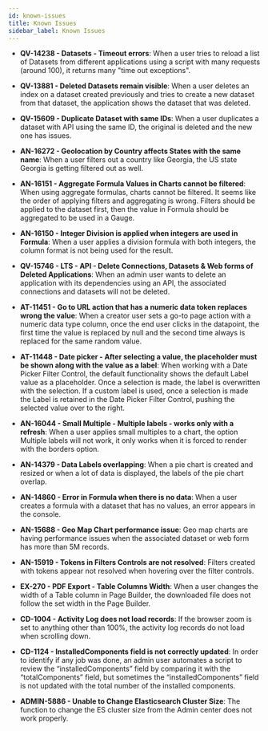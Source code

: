 ```yaml
---
id: known-issues
title: Known Issues
sidebar_label: Known Issues
---
```

<div style={{textAlign: "justify"}}>

* <strong>QV-14238 - Datasets - Timeout errors</strong>: When a user tries to reload a list of Datasets from different applications using a script with many requests (around 100), it returns many "time out exceptions".

* <strong>QV-13881 - Deleted Datasets remain visible</strong>: When a user deletes an index on a dataset created previously and tries to create a new dataset from that dataset, the application shows the dataset that was deleted.

* <strong>QV-15609 - Duplicate Dataset with same IDs</strong>: When a user duplicates a dataset with API using the same ID, the original is deleted and the new one has issues.

* <strong>AN-16272 - Geolocation by Country affects States with the same name</strong>: When a user filters out a country like Georgia, the US state Georgia is getting filtered out as well.

* <strong>AN-16151 - Aggregate Formula Values in Charts cannot be filtered</strong>: When using aggregate formulas, charts cannot be filtered. It seems like the order of applying filters and aggregating is wrong. Filters should be applied to the dataset first, then the value in Formula should be aggregated to be used in a Gauge.

* <strong>AN-16150 - Integer Division is applied when integers are used in Formula</strong>: When a user applies a division formula with both integers, the column format is not being used for the result. 

* <strong>QV-15746 - LTS - API - Delete Connections, Datasets & Web forms of Deleted Applications</strong>: When an admin user wants to delete an application with its dependencies using an API, the associated connections and datasets will not be deleted.

* <strong>AT-11451 - Go to URL action that has a numeric data token replaces wrong the value</strong>: When a creator user sets a go-to page action with a numeric data type column, once the end user clicks in the datapoint, the first time the value is replaced by null and the second time always is replaced for the same random value.

* <strong>AT-11448 - Date picker - After selecting a value, the placeholder must be shown along with the value as a label</strong>: When working with a Date Picker Filter Control, the default functionality shows the default Label value as a placeholder. Once a selection is made, the label is overwritten with the selection. If a custom label is used, once a selection is made the Label is retained in the Date Picker Filter Control, pushing the selected value over to the right.

* <strong>AN-16044 - Small Multiple - Multiple labels - works only with a refresh</strong>: When a user applies small multiples to a chart, the option Multiple labels will not work, it only works when it is forced to render with the borders option.

* <strong>AN-14379 - Data Labels overlapping</strong>: When a pie chart is created and resized or when a lot of data is displayed, the labels of the pie chart overlap.

* <strong>AN-14860 - Error in Formula when there is no data</strong>: When a user creates a formula with a dataset that has no values, an error appears in the console.

* <strong>AN-15688 - Geo Map Chart performance issue</strong>: Geo map charts are having performance issues when the associated dataset or web form has more than 5M records. 

* <strong>AN-15919 - Tokens in Filters Controls are not resolved</strong>: Filters created with tokens appear not resolved when hovering over the filter controls.

* <strong>EX-270 - PDF Export - Table Columns Width</strong>: When a user changes the width of a Table column in Page Builder, the downloaded file does not follow the set width in the Page Builder. 

* <strong>CD-1004 - Activity Log does not load records</strong>: If the browser zoom is set to anything other than 100%, the activity log records do not load when scrolling down.

* <strong>CD-1124 - InstalledComponents field is not correctly updated</strong>: In order to identify if any job was done, an admin user automates a script to review the “installedComponents” field by comparing it with the “totalComponents” field, but sometimes the “installedComponents” field is not updated with the total number of the installed components.

* <strong>ADMIN-5886 - Unable to Change Elasticsearch Cluster Size</strong>: The function to change the ES cluster size from the Admin center does not work properly.



</div>
